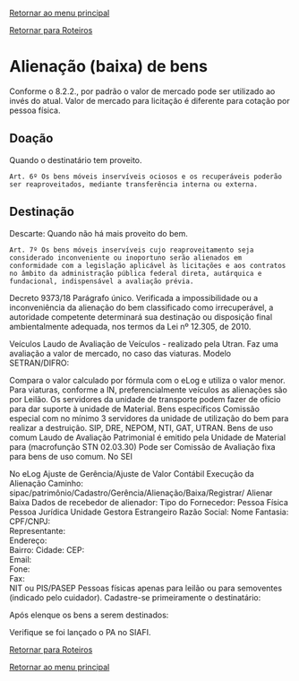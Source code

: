 [Retornar ao menu principal](https://github.com/Mateus-cpa/manual-material/blob/main/README.md)

[Retornar para Roteiros](https://github.com/Mateus-cpa/manual-material/blob/main/roteiros.md)
# Alienação (baixa) de bens

Conforme o 8.2.2., por padrão o valor de mercado pode ser utilizado ao invés do atual. Valor de mercado para licitação é diferente para cotação por pessoa física.

## Doação
Quando o destinatário tem proveito.

```
Art. 6º Os bens móveis inservíveis ociosos e os recuperáveis poderão ser reaproveitados, mediante transferência interna ou externa.
```


## Destinação
Descarte: Quando não há mais proveito do bem.

```
Art. 7º Os bens móveis inservíveis cujo reaproveitamento seja considerado inconveniente ou inoportuno serão alienados em conformidade com a legislação aplicável às licitações e aos contratos no âmbito da administração pública federal direta, autárquica e fundacional, indispensável a avaliação prévia. 
```

Decreto 9373/18
Parágrafo único. Verificada a impossibilidade ou a inconveniência da alienação do bem classificado como irrecuperável, a autoridade competente determinará sua destinação ou disposição final ambientalmente adequada, nos termos da Lei nº 12.305, de 2010.

Veículos
Laudo de Avaliação de Veículos - realizado pela Utran.
Faz uma avaliação a valor de mercado, no caso das viaturas.
Modelo SETRAN/DIFRO:


Compara o valor calculado por fórmula com o eLog e utiliza o valor menor.
Para viaturas, conforme a IN, preferencialmente veículos as alienações são por Leilão.
Os servidores da unidade de transporte podem fazer de ofício para dar suporte à unidade de Material.
Bens específicos
Comissão especial com no mínimo 3 servidores da unidade de utilização do bem para realizar a destruição.
SIP, DRE, NEPOM, NTI, GAT, UTRAN.
Bens de uso comum
Laudo de Avaliação Patrimonial é emitido pela Unidade de Material para (macrofunção STN 02.03.30) 
Pode ser Comissão de Avaliação fixa para bens de uso comum.
No SEI

No eLog
Ajuste de Gerência/Ajuste de Valor Contábil
Execução da Alienação
Caminho: sipac/patrimônio/Cadastro/Gerência/Alienação/Baixa/Registrar/ Alienar Baixa
Dados de recebedor de alienador: 
Tipo do Fornecedor:	Pessoa Física Pessoa Jurídica Unidade Gestora Estrangeiro
Razão Social:
Nome Fantasia:	
CPF/CNPJ:	
Representante:	
Endereço:	
Bairro:	
Cidade:	
CEP:	
Email:	
Fone:	
Fax:	
NIT ou PIS/PASEP
Pessoas físicas apenas para leilão ou para semoventes (indicado pelo cuidador).
Cadastre-se primeiramente o destinatário:

Após elenque os bens a serem destinados:


Verifique se foi lançado o PA no SIAFI.


[Retornar para Roteiros](https://github.com/Mateus-cpa/manual-material/blob/main/roteiros.md)

[Retornar ao menu principal](https://github.com/Mateus-cpa/manual-material/blob/main/README.md)